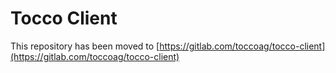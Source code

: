 # Tocco Client

This repository has been moved to [https://gitlab.com/toccoag/tocco-client](https://gitlab.com/toccoag/tocco-client)
